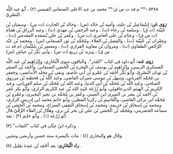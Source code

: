 ٥٣٨٥ -** م قد ت س ق:** محمد بن عبد الاعلى الصنعاني القيسي (٢) ، أَبُو عبد اللَّه البَصْرِيّ.

**رَوَى عَن:** إِسْمَاعِيل بْن علية، وأمية بْن خالد (س) ، وخالد بْن الحارث (ت س) ، وسفيان بْن عُيَيْنَة (ت ق) ، وسلمة بْن رجاء (ت) ، وعبد الرحمن بْن مهدي (ت) ، وعبد الرزاق بْن همام (ت س ق) ، وعثام بْن على العامري (ت س) ، وعُمَر بْن علي بْنمقدم المقدمي (ت) ، وعِمْران بْن عُيَيْنَة (ت) ، والفضل بْن العلاء، ومُحَمَّد بْن ثور الصنعاني (س) ، ومحمد بْن عَبْد الرَّحْمَنِ الطفاوي (ت) ، ومروان بْن معاوية الفزازي (ت) ، ومعتمر بْن سُلَيْمان (م قد ت س ق) ، ويزيد بْن زريع (ت س) ، وأبي بَكْر بْن عياش (س) .

**رَوَى عَنه:** أَبُو داود فِي كتاب "القَدَر"، والباقون سوى الْبُخَارِي، وإِبْرَاهِيم بْن عَبد اللَّه العسكري الزبيبي، وإِبْرَاهِيم بْن يوسف بْن النخرة بْن الْحَسَن الصنعاني، وأَحْمَد بْن الصقر بْن ثوبان البَصْرِيّ، وأَبُو بَكْر أَحْمَد بْن عَمْرو بْن أَبي عاصم، وبقي بْن مخلد الأندلسي، وجعفر بن مُحَمَّد الفريابي، وسهل بْن موسى شيران القاضي، وعَبد اللَّه بْن قحطبة بْن مرزوق الصلحي، وعَبد اللَّه بْن مُحَمَّد بْن أَبي الدنيا، وعَبد الله بْن مُحَمَّد بْن سلم الفريابي، وعبد الكريم بْن الهيثم الديرعاقولي، وأبو زُرْعَة عُبَيد الله بْن عبد الكريم الرازي، وأَبُو بكر عُمَر بْن أَحْمَد بْن بشر بن السري ابن السني، وعُمَر بن مُحَمَّد بن بجير البجيري، وعَمْرو بْن مُحَمَّد ابن تركي القاضي، والْقَاسِمِ بْن زكريا المطرز، وأبو حاتم محمد ابن إدريس الرازي، ومحمد بْن إسحاق بْن خزيمة، ومحمد بْن إسحاق الثقفي السراج، ومحمد بْن الْحَسَن بْن سماعة الحضرمي، ومُحَمَّد بْن الْحَسَن بْن علي بْن بحر بْن بري، وهلال بْن العلاء الرَّقِّيّ.قال أَبُو زُرْعَة (١) ، وأَبُو حَاتِم (٢) : ثقة.

وذكره ابنُ حِبَّان في كتاب "الثقات" (٣) .

وَقَال هو والبخاري (٤) : مات بالبصرة سنة خمس وأربعين ومئتين.

**زاد الْبُخَارِي:** بعد أَحْمَد بْن عبدة بقليل (٥) .